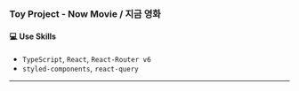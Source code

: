 ### Toy Project - Now Movie / 지금 영화 

#### 💻 Use Skills
- `TypeScript`, `React`, `React-Router v6`
- `styled-components`, `react-query`

---
